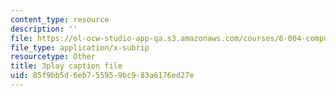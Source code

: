```yaml
---
content_type: resource
description: ''
file: https://ol-ocw-studio-app-qa.s3.amazonaws.com/courses/6-004-computation-structures-spring-2017/85f9bb5d6eb755959bc983a6176ed27e_9eWKuWyXYKY.vtt
file_type: application/x-subrip
resourcetype: Other
title: 3play caption file
uid: 85f9bb5d-6eb7-5595-9bc9-83a6176ed27e
---
```

